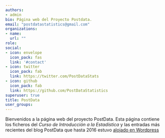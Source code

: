 ```yaml
---
authors:
- admin
bio: Página web del Proyecto Postdata.
email: "postdatastatistics@gmail.com"
organizations:
- name: 
  url: ""
role: 
social:
- icon: envelope
  icon_pack: fas
  link: '#contact'
- icon: twitter
  icon_pack: fab
  link: https://twitter.com/PostDataStats
- icon: github
  icon_pack: fab
  link: https://github.com/PostDataStatistics
superuser: true
title: PostData
user_groups:
---
```


Bienvenidos a la página web del proyecto PostData. Esta página contiene los ficheros del *Curso de Introducción a la Estadística* y las entradas más recientes del blog PostData que hasta 2016 estuvo [alojado en Wordpress](https://fernandosansegundo.wordpress.com/)

